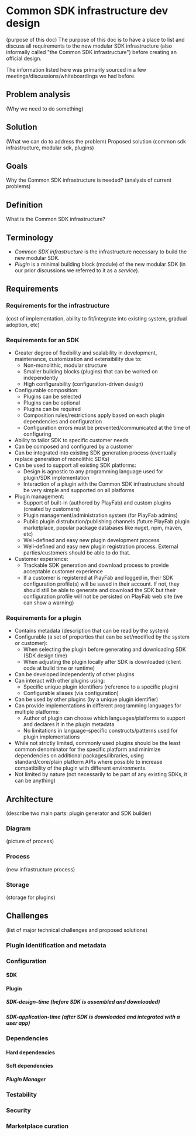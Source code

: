 # Common SDK infrastructure dev design
(purpose of this doc)
The purpose of this doc is to have a place to list and discuss all requirements to the new modular SDK infrastructure (also informally called "the Common SDK infrastructure") before creating an official design.

The information listed here was primarily sourced in a few meetings/discussions/whiteboardings we had before.

## Problem analysis
(Why we need to do something)

## Solution
(What we can do to address the problem)
Proposed solution (common sdk infrastructure, modular sdk, plugins)

## Goals
Why the Common SDK infrastructure is needed?
(analysis of current problems)

## Definition
What is the Common SDK infrastructure?

## Terminology
* _Common SDK infrastructure_ is the infrastructure necessary to build the new modular SDK.
* _Plugin_ is a minimal building block (module) of the new modular SDK (in our prior discussions we referred to it as a _service_).

## Requirements
### Requirements for the infrastructure
(cost of implementation, ability to fit/integrate into existing system, gradual adoption, etc)

### Requirements for an SDK
* Greater degree of flexibility and scalability in development, maintenance, customization and extensibility due to:
    * Non-monolithic, modular structure
    * Smaller building blocks (plugins) that can be worked on independently
    * High configurability (configuration-driven design)
* Configurable composition:
    * Plugins can be selected
    * Plugins can be optional
    * Plugins can be required
    * Composition rules/restrictions apply based on each plugin dependencies and configuration
    * Configuration errors must be prevented/communicated at the time of configuring
* Ability to tailor SDK to specific customer needs
* Can be composed and configured by a customer
* Can be integrated into existing SDK generation process (eventually replace generation of monolithic SDKs)
* Can be used to support all existing SDK platforms:
    * Design is agnostic to any programming language used for plugin/SDK implementation
    * Interaction of a plugin with the Common SDK infrastructure should be very simple and supported on all platforms
* Plugin management:
    * Support of built-in (authored by PlayFab) and custom plugins (created by customers)
    * Plugin management/administration system (for PlayFab admins)
    * Public plugin distrubution/publishing channels (future PlayFab plugin marketplace, popular package databases like nuget, npm, maven, etc)
    * Well-defined and easy new plugin development process
    * Well-defined and easy new plugin registration process. External parties/customers should be able to do that.
* Customer experience:
    * Trackable SDK generation and download process to provide acceptable customer experience
    * If a customer is registered at PlayFab and logged in, their SDK configuration profile(s) will be saved in their account. If not, they should still be able to generate and download the SDK but their configuration profile will not be persisted on PlayFab web site (we can show a warning)

### Requirements for a plugin
* Contains metadata (description that can be read by the system)
* Configurable (a set of properties that can be set/modified by the system or customer):
    * When selecting the plugin before generating and downloading SDK (SDK design time)
    * When adjusting the plugin locally after SDK is downloaded (client code at build time or runtime)
* Can be developed independently of other plugins
* Can interact with other plugins using:
    * Specific unique plugin identifiers (reference to a specific plugin)
    * Configurable aliases (via configuration)
* Can be used by other plugins (by a unique plugin identifier)
* Can provide implementations in different programming languages for multiple platforms:
    * Author of plugin can choose which languages/platforms to support and declares it in the plugin metadata
    * No limitations in language-specific constructs/patterns used for plugin implementations
* While not strictly limited, commonly used plugins should be the least common denominator for the specific platform and minimize dependencies on additional packages/libraries, using standard/core/plain platform APIs where possible to increase compatibility of the plugin with different environments.
* Not limited by nature (not necessarily to be part of any existing SDKs, it can be anything)

## Architecture
(describe two main parts: plugin generator and SDK builder)
### Diagram
(picture of process)
### Process
(new infrastructure process)
### Storage
(storage for plugins)

## Challenges
(list of major technical challenges and proposed solutions)
### Plugin identification and metadata
### Configuration
#### SDK
#### Plugin
##### SDK-design-time (before SDK is assembled and downloaded)
##### SDK-application-time (after SDK is downloaded and integrated with a user app)
### Dependencies
#### Hard dependencies
#### Soft dependencies
##### Plugin Manager
### Testability
### Security
### Marketplace curation

